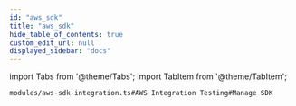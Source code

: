 ```yaml
---
id: "aws_sdk"
title: "aws_sdk"
hide_table_of_contents: true
custom_edit_url: null
displayed_sidebar: "docs"
---
```


import Tabs from '@theme/Tabs';
import TabItem from '@theme/TabItem';

<Tabs queryString="view">
  <TabItem value="components" label="Components" default>

</TabItem>
  <TabItem value="code-examples" label="Code examples">

```testdoc
modules/aws-sdk-integration.ts#AWS Integration Testing#Manage SDK
```

</TabItem>
</Tabs>
